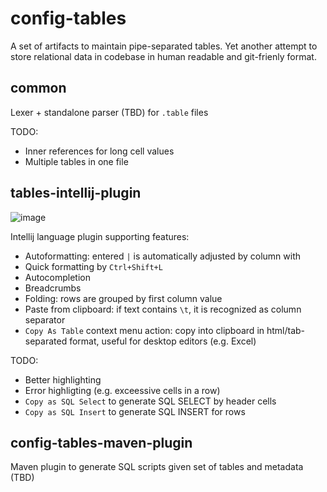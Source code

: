 # config-tables

A set of artifacts to maintain pipe-separated tables. Yet another attempt to store relational data in codebase in human readable and git-frienly format.
## common
Lexer + standalone parser (TBD) for `.table` files

TODO: 
- Inner references for long cell values
- Multiple tables in one file

## tables-intellij-plugin
![image](https://github.com/Salauyou/config-tables/assets/7059765/3047ee31-90d4-4d4d-976c-3153609bc44b)

Intellij language plugin supporting features:
- Autoformatting: entered `|` is automatically adjusted by column with
- Quick formatting by `Ctrl+Shift+L`
- Autocompletion
- Breadcrumbs
- Folding: rows are grouped by first column value
- Paste from clipboard: if text contains `\t`, it is recognized as column separator
- `Copy As Table` context menu action: copy into clipboard in html/tab-separated format, useful for desktop editors (e.g. Excel)

TODO:
- Better highlighting
- Error highligting (e.g. exceessive cells in a row)
- `Copy as SQL Select` to generate SQL SELECT by header cells
- `Copy as SQL Insert` to generate SQL INSERT for rows

## config-tables-maven-plugin
Maven plugin to generate SQL scripts given set of tables and metadata (TBD)
